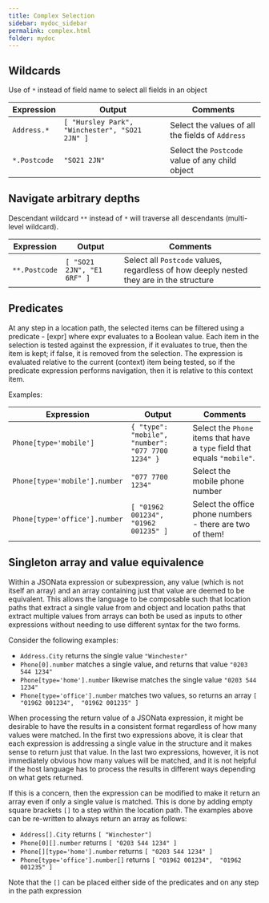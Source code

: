 ```yaml
---
title: Complex Selection
sidebar: mydoc_sidebar
permalink: complex.html
folder: mydoc
---
```


## Wildcards
Use of `*` instead of field name to select all fields in an object

| Expression | Output | Comments|
| ---------- | ------ |----|
| `Address.*` | `[ "Hursley Park", "Winchester", "SO21 2JN" ]` | Select the values of all the fields of `Address`
| `*.Postcode` | `"SO21 2JN"` | Select the `Postcode` value of any child object

## Navigate arbitrary depths
Descendant wildcard `**` instead of `*` will traverse all descendants (multi-level wildcard).

| Expression | Output | Comments|
| ---------- | ------ |----|
| `**.Postcode` | `[ "SO21 2JN", "E1 6RF" ]` | Select all `Postcode` values, regardless of how deeply nested they are in the structure

## Predicates
At any step in a location path, the selected items can be filtered using a predicate - [expr]
where expr evaluates to a Boolean value.  Each item in the selection is tested against
the expression, if it evaluates to true, then the item is kept; if false, it is removed
from the selection. The expression is evaluated relative to the current (context) item being tested,
so if the predicate expression performs navigation, then it is relative to this context item.

Examples:

| Expression | Output | Comments|
| ---------- | ------ |----|
| `Phone[type='mobile']` | `{ "type": "mobile",  "number": "077 7700 1234" }` | Select the `Phone` items that have a `type` field that equals `"mobile"`.
| `Phone[type='mobile'].number` | `"077 7700 1234"` | Select the mobile phone number
| `Phone[type='office'].number` | `[ "01962 001234",  "01962 001235" ]` | Select the office phone numbers - there are two of them!

## Singleton array and value equivalence
Within a JSONata expression or subexpression, any value (which is not itself an array) and an array
containing just that value are deemed to be equivalent.  This allows the language to be composable
such that location paths that extract a single value from and object and location paths
that extract multiple values from arrays can both be used as inputs to other expressions
without needing to use different syntax for the two forms.

Consider the following examples:

* `Address.City` returns the single value `"Winchester"`
* `Phone[0].number` matches a single value, and returns that value `"0203 544 1234"`
* `Phone[type='home'].number` likewise matches the single value `"0203 544 1234"`
* `Phone[type='office'].number` matches two values, so returns an array `[ "01962 001234",  "01962 001235" ]`

When processing the return value of a JSONata expression, it might be desirable to have the results in a consistent
format regardless of how many values were matched.  In the first two expressions above, it is clear that each expression
is addressing a single value in the structure and it makes sense to return just that value. 
In the last two expressions, however, it is not immediately obvious how many values will be matched, and it is
not helpful if the host language has to process the results in different ways depending on what gets returned.

If this is a concern, then the expression can be modified to make it return an array even if only a single value is matched.
This is done by adding empty square brackets `[]` to a step within the location path.  The examples above can be re-written
to always return an array as follows:

* `Address[].City` returns `[ "Winchester"] `
* `Phone[0][].number` returns `[ "0203 544 1234" ]`
* `Phone[][type='home'].number` returns `[ "0203 544 1234" ]`
* `Phone[type='office'].number[]` returns `[ "01962 001234",  "01962 001235" ]`

Note that the `[]` can be placed either side of the predicates and on any step in the path expression
